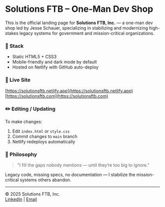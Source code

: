 # Solutions FTB – One-Man Dev Shop

This is the official landing page for **Solutions FTB, Inc.** — a one-man dev shop led by Jesse Schauer, specializing in stabilizing and modernizing high-stakes legacy systems for government and mission-critical organizations.

### 🔧 Stack
- Static HTML5 + CSS3
- Mobile-friendly and dark mode by default
- Hosted on Netlify with GitHub auto-deploy

### 🚀 Live Site
[https://solutionsftb.netlify.app](https://solutionsftb.netlify.app)
[https://solutionsftb.com](https://solutionsftb.com)

### ✏️ Editing / Updating
To make changes:
1. Edit `index.html` or `style.css`
2. Commit changes to `main` branch
3. Netlify redeploys automatically

### 🧠 Philosophy
> "I fill the gaps nobody mentions — until they’re too big to ignore."

Legacy code, missing specs, no documentation — I stabilize the mission-critical systems others abandon.

---

© 2025 Solutions FTB, Inc.  
[LinkedIn](https://www.linkedin.com/in/jesse-schauer) | [Email](mailto:jesse@designsftb.com)

